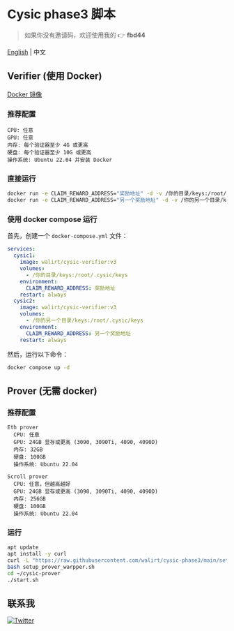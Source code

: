 # Cysic phase3 脚本
> 如果你没有邀请码，欢迎使用我的 👉 **fbd44**

[English](https://github.com/walirt/cysic-phase3/blob/main/README.md) | 中文

## Verifier (使用 Docker)
[Docker 镜像](https://hub.docker.com/r/walirt/cysic-verifier)

### 推荐配置
```text
CPU: 任意
GPU: 任意
内存: 每个验证器至少 4G 或更高
硬盘: 每个验证器至少 10G 或更高
操作系统: Ubuntu 22.04 并安装 Docker
```

### 直接运行
```bash
docker run -e CLAIM_REWARD_ADDRESS="奖励地址" -d -v /你的目录/keys:/root/.cysic/keys --name cysic1 walirt/cysic-verifier:v3
docker run -e CLAIM_REWARD_ADDRESS="另一个奖励地址" -d -v /你的另一个目录/keys:/root/.cysic/keys --name cysic2 walirt/cysic-verifier:v3
```

### 使用 docker compose 运行
首先，创建一个 `docker-compose.yml` 文件：
```yaml
services:
  cysic1:
    image: walirt/cysic-verifier:v3
    volumes:
      - /你的目录/keys:/root/.cysic/keys
    environment:
      CLAIM_REWARD_ADDRESS: 奖励地址
    restart: always
  cysic2:
    image: walirt/cysic-verifier:v3
    volumes:
      - /你的另一个目录/keys:/root/.cysic/keys
    environment:
      CLAIM_REWARD_ADDRESS: 另一个奖励地址
    restart: always
```

然后，运行以下命令：
```bash
docker compose up -d
```

## Prover (无需 docker)

### 推荐配置
```text
Eth prover
  CPU: 任意
  GPU: 24GB 显存或更高 (3090, 3090Ti, 4090, 4090D)
  内存: 32GB
  硬盘: 100GB
  操作系统: Ubuntu 22.04

Scroll prover
  CPU: 任意，但越高越好
  GPU: 24GB 显存或更高 (3090, 3090Ti, 4090, 4090D)
  内存: 256GB
  硬盘: 100GB
  操作系统: Ubuntu 22.04
```

### 运行
```bash
apt update 
apt install -y curl
curl -L "https://raw.githubusercontent.com/walirt/cysic-phase3/main/setup_prover_warpper.sh" -o setup_prover_warpper.sh
bash setup_prover_warpper.sh
cd ~/cysic-prover
./start.sh
```

## 联系我
[![Twitter](https://img.shields.io/twitter/url/https/twitter.com/walirttt.svg?style=social&label=Follow%20%40walirttt)](https://twitter.com/walirttt)
